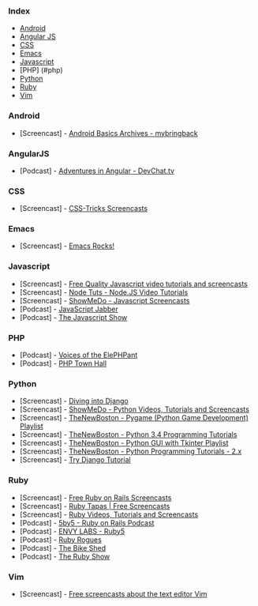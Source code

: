 ### Index
* [Android](#android)
* [Angular JS](#angularjs)
* [CSS](#css)
* [Emacs](#emacs)
* [Javascript](#javascript)
* [PHP] (#php)
* [Python](#python)
* [Ruby](#ruby)
* [Vim](#vim)

### Android
* [Screencast] - [Android Basics Archives - mybringback](http://www.mybringback.com/series/android-basics)

### AngularJS
* [Podcast] - [Adventures in Angular - DevChat.tv](http://devchat.tv/adventures-in-angular/)

### CSS
* [Screencast] - [CSS-Tricks Screencasts](http://css-tricks.com/video-screencasts/)

### Emacs
* [Screencast] - [Emacs Rocks!](http://emacsrocks.com/)

### Javascript
* [Screencast] - [Free Quality Javascript video tutorials and screencasts](http://screencasts.org/topics/javascript)
* [Screencast] - [Node Tuts - Node.JS Video Tutorials](http://nodetuts.com)
* [Screencast] - [ShowMeDo - Javascript Screencasts](http://showmedo.com/videotutorials/javascript)
* [Podcast] - [JavaScript Jabber](http://javascriptjabber.com/)
* [Podcast] - [The Javascript Show](http://javascriptshow.com/)

### PHP
* [Podcast] - [Voices of the ElePHPant](http://voicesoftheelephpant.com/)
* [Podcast] - [PHP Town Hall](http://phptownhall.com/)

### Python
* [Screencast] - [Diving into Django](http://code.tutsplus.com/articles/diving-into-django--net-2969)
* [Screencast] - [ShowMeDo - Python Videos, Tutorials and Screencasts](http://showmedo.com/videotutorials/python)
* [Screencast] - [TheNewBoston - Pygame (Python Game Development) Playlist](http://www.youtube.com/playlist?list=PL6gx4Cwl9DGAjkwJocj7vlc_mFU-4wXJq)
* [Screencast] - [TheNewBoston - Python 3.4 Programming Tutorials](https://www.youtube.com/playlist?list=PL6gx4Cwl9DGAcbMi1sH6oAMk4JHw91mC_)
* [Screencast] - [TheNewBoston - Python GUI with Tkinter Playlist](http://www.youtube.com/playlist?list=PL6gx4Cwl9DGBwibXFtPtflztSNPGuIB_d)
* [Screencast] - [TheNewBoston - Python Programming Tutorials - 2.x](http://www.youtube.com/playlist?list=PLEA1FEF17E1E5C0DA)
* [Screencast] - [Try Django Tutorial](http://youtu.be/3DccH9AMwFQ?list=PLEsfXFp6DpzRgedo9IzmcpXYoSeDg29Tx)

### Ruby
* [Screencast] - [Free Ruby on Rails Screencasts](http://railscasts.com/?type=free)
* [Screencast] - [Ruby Tapas | Free Screencasts](http://www.rubytapas.com/episodes?filter=free)
* [Screencast] - [Ruby Videos, Tutorials and Screencasts](http://showmedo.com/videotutorials/ruby)
* [Podcast] - [5by5 - Ruby on Rails Podcast](http://5by5.tv/rubyonrails)
* [Podcast] - [ENVY LABS - Ruby5](http://ruby5.envylabs.com/)
* [Podcast] - [Ruby Rogues](http://rubyrogues.com/)
* [Podcast] - [The Bike Shed](http://bikeshed.fm/)
* [Podcast] - [The Ruby Show](http://rubyshow.com/)

### Vim
* [Screencast] - [Free screencasts about the text editor Vim](http://vimcasts.org/)
